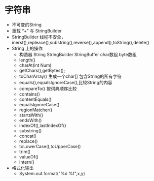# 字符串
- 不可变的String
- 重载 “+” 与 StringBuilder
- StringBuilder 线程不安全， inerst(),repleace(),substring(),reverse(),append(),toString(),delete()
- String 上的操作
    - 构造器 String StringBuilder StringBuffer char数组 byte数组
    - length() 
    - charAt(int Num)
    - getChars(),getBytes();
    - toCharArray() 生成一个char[] 包含String的所有字符
    - equals(),equalsIgnoreCase(),比较String的内容
    - compareTo() 按词典顺序比较
    - contains()
    - contentEquals()
    - equalsIgnoreCase()
    - regionMatcher()
    - startsWith()
    - endsWith()
    - indexOf(),lastIndexOf()
    - substring()
    - concat()
    - replace()
    - toLowerCase(),toUpperCase()
    - trim()
    - valueOf()
    - intern()
- 格式化输出
    - System.out.format("%d %f",x,y)
     